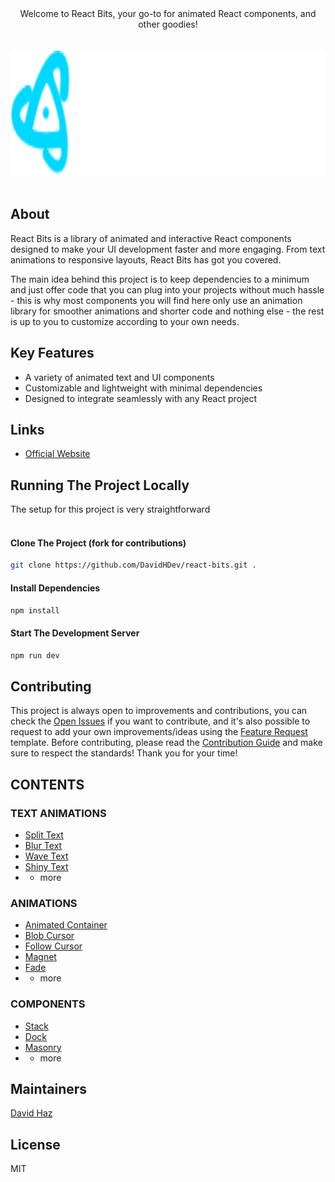 <div align="center">
Welcome to React Bits, your go-to for animated React components, and other goodies!
</div>

<div align="center">
	<br>
	<br>
	<img src="./src/assets/logos/reactbits-logo.svg" alt="react-bits logo" height="200">
	<br>
	<br>
</div>

## About

React Bits is a library of animated and interactive React components designed to make your UI development faster and more engaging. From text animations to responsive layouts, React Bits has got you covered.

The main idea behind this project is to keep dependencies to a minimum and just offer code that you can plug into your projects without much hassle - this is why most components you will find here only use an animation library for smoother animations and shorter code and nothing else - the rest is up to you to customize according to your own needs.

## Key Features
- A variety of animated text and UI components
- Customizable and lightweight with minimal dependencies
- Designed to integrate seamlessly with any React project

## Links

- [Official Website](https://reactbits.dev/)

## Running The Project Locally

The setup for this project is very straightforward <br>
<br>

#### Clone The Project (fork for contributions)

```sh
git clone https://github.com/DavidHDev/react-bits.git .
```

#### Install Dependencies

```sh
npm install
```

#### Start The Development Server

```sh
npm run dev
```

## Contributing

This project is always open to improvements and contributions, you can check the [Open Issues](https://github.com/DavidHDev/react-bits/issues) if you want to contribute, and it's also possible to request to add your own improvements/ideas using the [Feature Request](https://github.com/DavidHDev/react-bits/issues/new/choose) template. Before contributing, please read the [Contribution Guide](https://github.com/DavidHDev/react-bits/blob/main/CONTRIBUTING.MD) and make sure to respect the standards! Thank you for your time!

## CONTENTS

### TEXT ANIMATIONS

- [Split Text](https://www.reactbits.dev/text-animations/split-text)
- [Blur Text](https://www.reactbits.dev/text-animations/blur-text)
- [Wave Text](https://www.reactbits.dev/text-animations/wave-text)
- [Shiny Text](https://www.reactbits.dev/text-animations/shiny-text)
- + more

### ANIMATIONS

- [Animated Container](https://www.reactbits.dev/animations/animated-container)
- [Blob Cursor](https://www.reactbits.dev/animations/blob-cursor)
- [Follow Cursor](https://www.reactbits.dev/animations/follow-cursor)
- [Magnet](https://www.reactbits.dev/animations/magnet)
- [Fade](https://www.reactbits.dev/animations/fade)
- + more

### COMPONENTS

- [Stack](https://www.reactbits.dev/components/stack)
- [Dock](https://www.reactbits.dev/components/dock)
- [Masonry](https://www.reactbits.dev/components/masonry)
- + more

## Maintainers

[David Haz](https://github.com/DavidHDev)

## License

MIT
